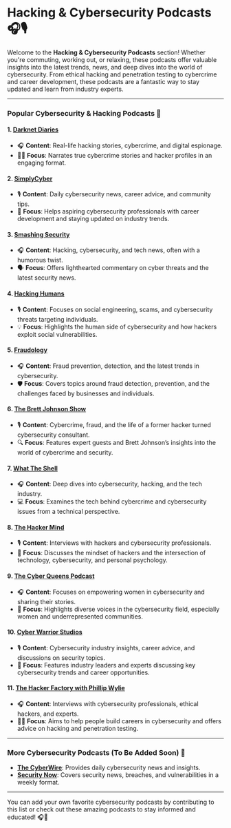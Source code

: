 # Hacking & Cybersecurity Podcasts 🎧🎙️

Welcome to the **Hacking & Cybersecurity Podcasts** section! Whether you're commuting, working out, or relaxing, these podcasts offer valuable insights into the latest trends, news, and deep dives into the world of cybersecurity. From ethical hacking and penetration testing to cybercrime and career development, these podcasts are a fantastic way to stay updated and learn from industry experts.

---

### **Popular Cybersecurity & Hacking Podcasts 🎤**

#### 1. **[Darknet Diaries](https://www.darknetdiaries.com/)**
   - 🎧 **Content**: Real-life hacking stories, cybercrime, and digital espionage.
   - 🕵️‍♂️ **Focus**: Narrates true cybercrime stories and hacker profiles in an engaging format.

#### 2. **[SimplyCyber](https://www.simplycyber.io/podcast)**
   - 🎙️ **Content**: Daily cybersecurity news, career advice, and community tips.
   - 🧠 **Focus**: Helps aspiring cybersecurity professionals with career development and staying updated on industry trends.

#### 3. **[Smashing Security](https://www.smashingsecurity.com/)**
   - 🎧 **Content**: Hacking, cybersecurity, and tech news, often with a humorous twist.
   - 🗣️ **Focus**: Offers lighthearted commentary on cyber threats and the latest security news.

#### 4. **[Hacking Humans](https://www.breachsense.io/hackinghumans)**
   - 🎙️ **Content**: Focuses on social engineering, scams, and cybersecurity threats targeting individuals.
   - 💡 **Focus**: Highlights the human side of cybersecurity and how hackers exploit social vulnerabilities.

#### 5. **[Fraudology](https://www.fraudologypodcast.com/)**
   - 🎧 **Content**: Fraud prevention, detection, and the latest trends in cybersecurity.
   - 🛡️ **Focus**: Covers topics around fraud detection, prevention, and the challenges faced by businesses and individuals.

#### 6. **[The Brett Johnson Show](https://www.brettjohnson.com/podcast)**
   - 🎙️ **Content**: Cybercrime, fraud, and the life of a former hacker turned cybersecurity consultant.
   - 🔍 **Focus**: Features expert guests and Brett Johnson’s insights into the world of cybercrime and security.

#### 7. **[What The Shell](https://www.whatshell.com/)**
   - 🎧 **Content**: Deep dives into cybersecurity, hacking, and the tech industry.
   - 💻 **Focus**: Examines the tech behind cybercrime and cybersecurity issues from a technical perspective.

#### 8. **[The Hacker Mind](https://www.thehackermind.com/)**
   - 🎙️ **Content**: Interviews with hackers and cybersecurity professionals.
   - 🧠 **Focus**: Discusses the mindset of hackers and the intersection of technology, cybersecurity, and personal psychology.

#### 9. **[The Cyber Queens Podcast](https://www.thecyberqueenspodcast.com/)**
   - 🎧 **Content**: Focuses on empowering women in cybersecurity and sharing their stories.
   - 🌟 **Focus**: Highlights diverse voices in the cybersecurity field, especially women and underrepresented communities.

#### 10. **[Cyber Warrior Studios](https://www.cyberwarriorstudios.com/podcast)**
   - 🎙️ **Content**: Cybersecurity industry insights, career advice, and discussions on security topics.
   - 🔐 **Focus**: Features industry leaders and experts discussing key cybersecurity trends and career opportunities.

#### 11. **[The Hacker Factory with Phillip Wylie](https://www.thehackerfactory.com/podcast)**
   - 🎧 **Content**: Interviews with cybersecurity professionals, ethical hackers, and experts.
   - 🕵️‍♂️ **Focus**: Aims to help people build careers in cybersecurity and offers advice on hacking and penetration testing.

---

### More Cybersecurity Podcasts (To Be Added Soon) 📅

- **[The CyberWire](https://www.thecyberwire.com/podcasts)**: Provides daily cybersecurity news and insights.
- **[Security Now](https://www.grc.com/securitynow.htm)**: Covers security news, breaches, and vulnerabilities in a weekly format.

---

You can add your own favorite cybersecurity podcasts by contributing to this list or check out these amazing podcasts to stay informed and educated! 🎧🚀


